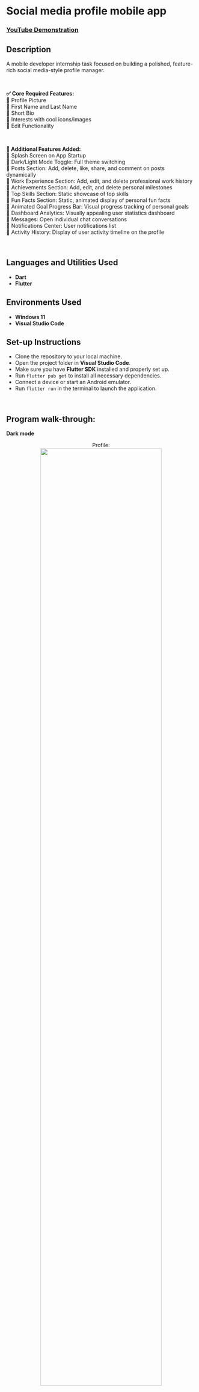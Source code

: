 <h1>Social media profile mobile app</h1>

 ### [YouTube Demonstration](https://youtu.be/NnzHUL_FwGg)

<h2>Description</h2>

A mobile developer internship task focused on building a polished, feature-rich social media-style profile manager.

<br/>

<b>✅ Core Required Features:</b><br/>
🔹 Profile Picture<br/>
🔹 First Name and Last Name<br/>
🔹 Short Bio<br/>
🔹 Interests with cool icons/images<br/>
🔹 Edit Functionality<br/>

<br/>

<b>🚀 Additional Features Added:</b><br/>
🔹 Splash Screen on App Startup <br/>
🔹 Dark/Light Mode Toggle: Full theme switching<br/>
🔹 Posts Section: Add, delete, like, share, and comment on posts dynamically<br/>
🔹 Work Experience Section: Add, edit, and delete professional work history<br/>
🔹 Achievements Section: Add, edit, and delete personal milestones<br/>
🔹 Top Skills Section: Static showcase of top skills<br/>
🔹 Fun Facts Section: Static, animated display of personal fun facts<br/>
🔹 Animated Goal Progress Bar: Visual progress tracking of personal goals<br/>
🔹 Dashboard Analytics: Visually appealing user statistics dashboard<br/>
🔹 Messages: Open individual chat conversations <br/>
🔹 Notifications Center: User notifications list<br/>
🔹 Activity History: Display of user activity timeline on the profile<br/>

<br/>

<h2>Languages and Utilities Used</h2>

- <b>Dart</b><br/>
- <b>Flutter</b>

<h2>Environments Used</h2>

- <b>Windows 11</b><br/>
- <b>Visual Studio Code</b>

<h2>Set-up Instructions</h2>

- Clone the repository to your local machine.<br/>
- Open the project folder in <b>Visual Studio Code</b>.<br/>
- Make sure you have <b>Flutter SDK</b> installed and properly set up.<br/>
- Run <code>flutter pub get</code> to install all necessary dependencies.<br/>
- Connect a device or start an Android emulator.<br/>
- Run <code>flutter run</code> in the terminal to launch the application.<br/>

<br/>

<h2>Program walk-through:</h2>

<b>Dark mode</b>

<p align="center">
Profile: <br/>
<img src="https://i.imgur.com/I6JS3Uo.png" height="80%" width="80%" />
<br />
<br />
<img src="https://i.imgur.com/XE8boS5.png" height="80%" width="80%" />
<br />
<br />
<img src="https://i.imgur.com/W2UibVX.png" height="80%" width="80%" />
<br />
<br />
Profile update: <br/>
<img src="https://i.imgur.com/jBm9M5U.png" height="80%" width="80%" />
<br />
<br />
Dashboard: <br/>
<img src="https://i.imgur.com/mR2AhTz.png" height="80%" width="80%" />
<br />
<br />
Messages: <br/>
<img src="https://i.imgur.com/WWbixPc.png" height="80%" width="80%" />
<br />
<br />
Chat: <br/>
<img src="https://i.imgur.com/RbdyNKH.png" height="80%" width="80%" />
<br />
<br />
Notifications: <br/>
<img src="https://i.imgur.com/XQLMCcL.png" height="80%" width="80%" />
<br />
<br />
Activity history: <br/>
<img src="https://i.imgur.com/VZpz3yP.png" height="80%" width="80%" />
<br />
<br />

<b>Light mode</b>

<p align="center">
Profile: <br/>
<img src="https://i.imgur.com/GRxbfNG.png" height="80%" width="80%" />
<br />
<br />
<img src="https://i.imgur.com/M9d4ClU.png" height="80%" width="80%" />
<br />
<br />
<img src="https://i.imgur.com/HaLOqds.png" height="80%" width="80%" />
<br />
<br />
Profile update: <br/>
<img src="https://i.imgur.com/T5yJlnx.png" height="80%" width="80%" />
<br />
<br />
Dashboard: <br/>
<img src="https://i.imgur.com/3kj0ndT.png" height="80%" width="80%" />
<br />
<br />
Messages: <br/>
<img src="https://i.imgur.com/F4xAeHF.png" height="80%" width="80%" />
<br />
<br />
Chat: <br/>
<img src="https://i.imgur.com/03gkiYa.png" height="80%" width="80%" />
<br />
<br />
Notifications: <br/>
<img src="https://i.imgur.com/sJkErrH.png" height="80%" width="80%" />
<br />
<br />
Activity history: <br/>
<img src="https://i.imgur.com/JNZtcOS.png" height="80%" width="80%" />
<br />
<br />






